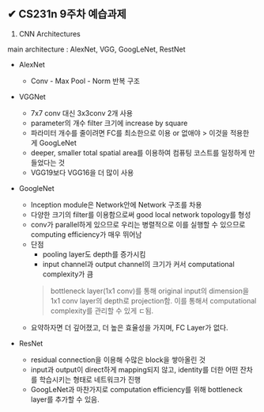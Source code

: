 ## ✔ CS231n 9주차 예습과제

1. CNN Architectures

main architecture : AlexNet, VGG, GoogLeNet, RestNet

* AlexNet
    * Conv - Max Pool - Norm 반복 구조

* VGGNet
    * 7x7 conv 대신 3x3conv 2개 사용
    * parameter의 개수 filter 크기에 increase by square
    * 파라미터 개수를 줄이려면 FC를 최소한으로 이용 or 없애야 > 이것을 적용한 게 GoogLeNet
    * deeper, smaller total spatial area를 이용하여 컴퓨팅 코스트를 일정하게 만들었다는 것
    * VGG19보다 VGG16을 더 많이 사용

* GoogleNet
    * Inception module은 Network안에 Network 구조를 차용
    * 다양한 크기의 filter를 이용함으로써 good local network topology를 형성
    * conv가 parallel하게 있으므로 우리는 병렬적으로 이를 실행할 수 있으므로 computing efficiency가 매우 뛰어남
    * 단점
        * pooling layer도 depth를 증가시킴
        * input channel과 output channel의 크기가 커서 computational complexity가 큼
        > bottleneck layer(1x1 conv)를 통해 original input의 dimension을 1x1 conv layer의 depth로 projection함. 이를 통해서 computational complexity를 관리할 수 있게 ㄷ됨.
    * 요약하자면 더 깊어졌고, 더 높은 효율성을 가지며, FC Layer가 없다.

* ResNet
    * residual connection을 이용해 수많은 block을 쌓아올린 것
    * input과 output이 direct하게 mapping되지 않고, identity를 더한 어떤 잔차를 학습시키는 형태로 네트워크가 진행
    * GoogLeNet과 마찬가지로 computation efficiency를 위해 bottleneck layer를 추가할 수 있음.